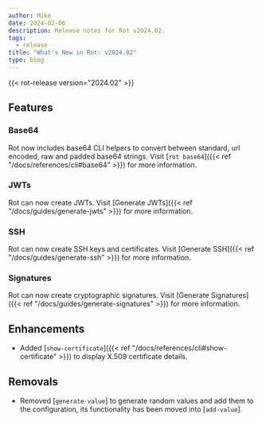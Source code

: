 ```yaml
---
author: Mike
date: 2024-02-06
description: Release notes for Rot v2024.02.
tags:
  - release
title: "What's New in Rot: v2024.02"
type: blog
---
```


{{< rot-release version="2024.02" >}}

## Features

### Base64

Rot now includes base64 CLI helpers to convert between standard, url encoded, raw and padded base64 strings.  Visit [`rot base64`]({{< ref "/docs/references/cli#base64" >}}) for more information.

### JWTs

Rot can now create JWTs.  Visit [Generate JWTs]({{< ref "/docs/guides/generate-jwts" >}}) for more information.

### SSH

Rot can now create SSH keys and certificates.  Visit [Generate SSH]({{< ref "/docs/guides/generate-ssh" >}}) for more information.

### Signatures

Rot can now create cryptographic signatures.  Visit [Generate Signatures]({{< ref "/docs/guides/generate-signatures" >}}) for more information.

## Enhancements

- Added [`show-certificate`]({{< ref "/docs/references/cli#show-certificate" >}}) to display X.509 certificate details.

## Removals

- Removed [`generate-value`] to generate random values and add them to the configuration, its functionality has been moved into [`add-value`].
